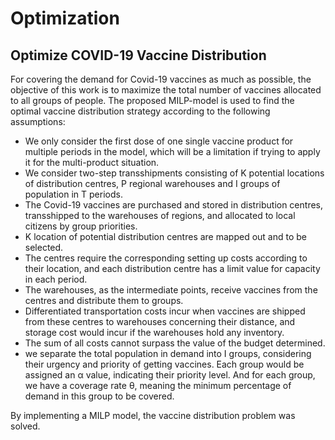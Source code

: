 # Optimization

## Optimize COVID-19 Vaccine Distribution

For covering the demand for Covid-19 vaccines as much as possible, the objective of this work is to maximize the total number of vaccines allocated to all groups of people. The proposed MILP-model is used to find the optimal vaccine distribution strategy according to the following assumptions:

+ We only consider the first dose of one single vaccine product for multiple periods in the model, which will be a limitation if trying to apply it for the multi-product situation. 
+ We consider two-step transshipments consisting of K potential locations of distribution centres, P regional warehouses and I groups of population in T periods. 
+ The Covid-19 vaccines are purchased and stored in distribution centres, transshipped to the warehouses of regions, and allocated to local citizens by group priorities. 
+ K location of potential distribution centres are mapped out and to be selected. 
+ The centres require the corresponding setting up costs according to their location, and each distribution centre has a limit value for capacity in each period.
+ The warehouses, as the intermediate points, receive vaccines from the centres and distribute them to groups. 
+ Differentiated transportation costs incur when vaccines are shipped from these centres to warehouses concerning their distance, and storage cost would incur if the warehouses hold any inventory.
+ The sum of all costs cannot surpass the value of the budget determined. 
+ we separate the total population in demand into I groups, considering their urgency and priority of getting vaccines. Each group would be assigned an α value, indicating their priority level. And for each group, we have a coverage rate θ, meaning the minimum percentage of demand in this group to be covered.

By implementing a MILP model, the vaccine distribution problem was solved.
